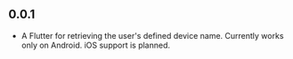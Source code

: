 ## 0.0.1

* A Flutter for retrieving the user's defined device name. Currently works only on Android. iOS support is planned.
